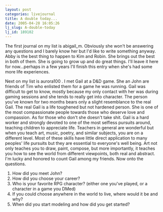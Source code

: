 ```yaml
---
layout: post
categories: livejournal
title: A double today...
date: 2005-04-28 16:05:26
lj_slug: A-double-today
lj_id: 189102
---
```

The first journal on my list is abigail_m. Obviously she won't be answering any questions and I barely know her but I'd like to write something anyway. Abby is the best thing to happen to Kim and Robin. She brings out the best in both of them. She is going to grow up and do great things. I'll leave it here for now...perhaps in a few years I'll finish this entry when she's had some more life experiences.  



Next on my list is aurora100 . I met Gail at a D&amp;D game. She an John are friends of Tim who enlisted them for a game he was running. Gail was difficult to get to know, mostly because my only contact with her was during gaming sessions and she tends to really get into character. The person you've known for two months bears only a slight resemblance to the real Gail. The real Gail is a life toughened but not hardened person. She is one of the most compassionate people towards those who deserve love and compassion. As for those who don't she doesn't take shit. Gail is a hard worker and strongly devoted to one of the most selfless pursuits around, teaching children to appreciate life. Teachers in general are wonderful but when you teach art, music, poetry, and similar subjects, you are on a different level. Most of these skills have little direct application to many peoples' life pursuits but they are essential to everyone's well being. Art not only teaches you to draw, paint, compose, but more importantly, it teaches you how to see the world from different viewpoints, both real and abstract. I'm lucky and honored to count Gail among my friends. Now onto the questions.



  1. How did you meet John?
  2. How did you choose your career?
  3. Who is your favorite RPG character? (either one you've played, or a character in a game you DMed)
  4. If you could choose anywhere in the world to live, where would it be and why?
  5. When did you start modeling and how did you get started?
